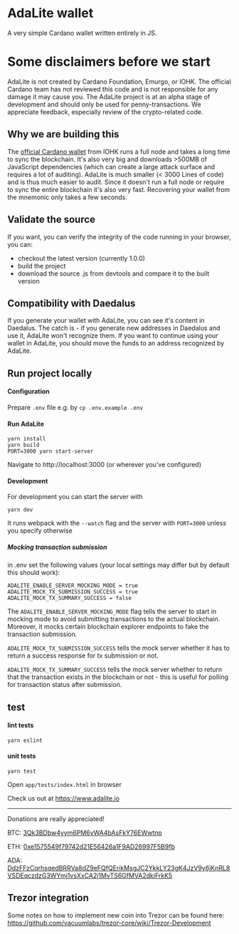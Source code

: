 # AdaLite wallet
A very simple Cardano wallet written entirely in JS.

# Some disclaimers before we start
AdaLite is not created by Cardano Foundation, Emurgo, or IOHK. The official Cardano team has not reviewed this code
and is not responsible for any damage it may cause you. The AdaLite project is at an alpha stage of development
and should only be used for penny-transactions. We appreciate feedback, especially review of the
crypto-related code.

## Why we are building this

The [official Cardano wallet](https://github.com/input-output-hk/daedalus) from IOHK runs a full node and takes a long time to sync the blockchain. It's also very big and downloads >500MB of JavaScript dependencies (which can create a large attack surface and requires a lot of auditing). AdaLite is much smaller (< 3000 Lines of code) and is thus much easier to audit. Since it doesn't run a full node or require to sync the entire blockchain it's also very fast. Recovering your wallet from the mnemonic only takes a few seconds. 

## Validate the source

If you want, you can verify the integrity of the code running in your browser, you can:

- checkout the latest version (currently 1.0.0)
- build the project
- download the source .js from devtools and compare it to the built version

## Compatibility with Daedalus

If you generate your wallet with AdaLite, you can see it's content in Daedalus. The catch is -
if you generate new addresses in Daedalus and use it, AdaLite won't recognize them. If you want
to continue using your wallet in AdaLite, you should move the funds to an address recognized by
AdaLite.

## Run project locally

#### Configuration

Prepare `.env` file
e.g. by `cp .env.example .env`

#### Run AdaLite

```
yarn install
yarn build
PORT=3000 yarn start-server
```
Navigate to http://localhost:3000 (or wherever you've configured)

#### Development

For development you can start the server with

```
yarn dev
```

It runs webpack with the `--watch` flag and the server with `PORT=3000` unless you specify otherwise

##### Mocking transaction submission
in .env set the following values (your local settings may differ but by default this should work):
```
ADALITE_ENABLE_SERVER_MOCKING_MODE = true
ADALITE_MOCK_TX_SUBMISSION_SUCCESS = true
ADALITE_MOCK_TX_SUMMARY_SUCCESS = false
```

The `ADALITE_ENABLE_SERVER_MOCKING_MODE` flag tells the server to start in mocking mode to avoid submitting transactions to the actual blockchain. Moreover, it mocks certain blockchain explorer endpoints to fake the transaction submission.

`ADALITE_MOCK_TX_SUBMISSION_SUCCESS` tells the mock server whether it has to return a success response for tx submission or not.

`ADALITE_MOCK_TX_SUMMARY_SUCCESS` tells the mock server whether to return that the transaction exists in the blockchain or not - this is useful for polling for transaction status after submission.

## test
#### lint tests
```
yarn eslint
```

#### unit tests
```
yarn test
```

Open `app/tests/index.html` in browser

Check us out at https://www.adalite.io

---
Donations are really appreciated!

BTC: [3Qk3BDbw4yym6PM6vWA4bAsFkY76EWwtnp](https://www.blockchain.com/btc/address/3Qk3BDbw4yym6PM6vWA4bAsFkY76EWwtnp)

ETH: [0xe1575549f79742d21E56426a1F9AD26997F5B9fb](https://etherscan.io/address/0xe1575549f79742d21E56426a1F9AD26997F5B9fb)

ADA: [DdzFFzCqrhsqedBRRVa8dZ9eFQfQErikMsgJC2YkkLY23gK4JzV9y6jKnRL8VSDEqczdzG3WYmj1vsXxCA2j1MvTS6GfMVA2dkiFrkK5](https://cardanoexplorer.com/address/DdzFFzCqrhsqedBRRVa8dZ9eFQfQErikMsgJC2YkkLY23gK4JzV9y6jKnRL8VSDEqczdzG3WYmj1vsXxCA2j1MvTS6GfMVA2dkiFrkK5)

## Trezor integration

Some notes on how to implement new coin into Trezor can be found here: https://github.com/vacuumlabs/trezor-core/wiki/Trezor-Development
